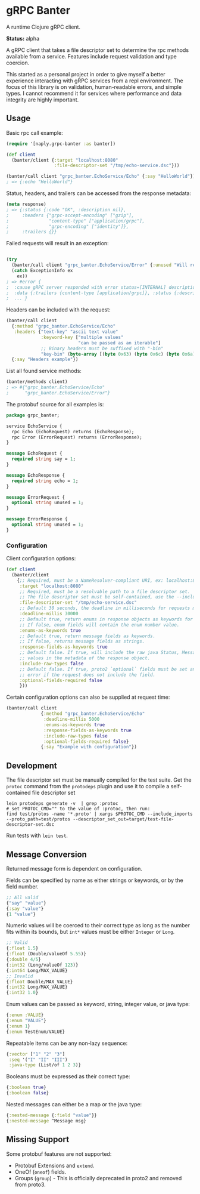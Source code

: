 # gRPC Banter

A runtime Clojure gRPC client.

**Status:** alpha

A gRPC client that takes a file descriptor set to determine the rpc methods available from
a service. Features include request validation and type coercion.

This started as a personal project in order to give myself a better experience interacting with
gRPC services from a repl environment. The focus of this library is on validation, human-readable
errors, and simple types. I cannot recommend it for services where performance and data integrity
are highly important.

## Usage

Basic rpc call example:
```clojure
(require '[naply.grpc-banter :as banter])

(def client
  (banter/client {:target "localhost:8080"
                  :file-descriptor-set "/tmp/echo-service.dsc"}))

(banter/call client "grpc_banter.EchoService/Echo" {:say "HelloWorld"})
; => {:echo "HelloWorld"}
```

Status, headers, and trailers can be accessed from the response metadata:
```clojure
(meta response)
; => {:status {:code "OK", :description nil},
;     :headers {"grpc-accept-encoding" ["gzip"],
;               "content-type" ["application/grpc"],
;               "grpc-encoding" ["identity"]},
;     :trailers {}}
```

Failed requests will result in an exception: 
```clojure

(try
  (banter/call client "grpc_banter.EchoService/Error" {:unused "Will return error"})
  (catch ExceptionInfo ex
    ex))
; => #error {
;  :cause gRPC server responded with error status=[INTERNAL] description=[Error description]
;  :data {:trailers {content-type [application/grpc]}, :status {:description Error description, :code INTERNAL}}
;  ... }
```

Headers can be included with the request:
```clojure
(banter/call client
  {:method "grpc_banter.EchoService/Echo"
   :headers {"text-key" "ascii text value"
             :keyword-key ["multiple values"
                           "can be passed as an iterable"]
             ;; Binary headers must be suffixed with "-bin"
             "key-bin" (byte-array [(byte 0x63) (byte 0x6c) (byte 0x6a)])}}
  {:say "Headers example"})
```

List all found service methods:
```clojure
(banter/methods client)
; => #{"grpc_banter.EchoService/Echo"
;      "grpc_banter.EchoService/Error"}
```

The protobuf source for all examples is:
```protobuf
package grpc_banter;

service EchoService {
  rpc Echo (EchoRequest) returns (EchoResponse);
  rpc Error (ErrorRequest) returns (ErrorResponse);
}

message EchoRequest {
  required string say = 1;
}

message EchoResponse {
  required string echo = 1;
}

message ErrorRequest {
  optional string unused = 1;
}

message ErrorResponse {
  optional string unused = 1;
}
```

### Configuration

Client configuration options:
```clojure
(def client
  (banter/client
    {;; Required, must be a NameResolver-compliant URI, ex: localhost:8080
     :target "localhost:8080"
     ;; Required, must be a resolvable path to a file descriptor set.
     ;; The file descriptor set must be self-contained, use the --include_imports protoc option.
     :file-descriptor-set "/tmp/echo-service.dsc"
     ;; Default 30 seconds, the deadline in milliseconds for requests made to the target.
     :deadline-millis 30000
     ;; Default true, return enums in response objects as keywords for the enum name.
     ;; If false, enum fields will contain the enum number value.  
     :enums-as-keywords true
     ;; Default true, return message fields as keywords.
     ;; If false, returns message fields as strings.
     :response-fields-as-keywords true
     ;; Default false. If true, will include the raw java Status, Message, Headers and Trailers
     ;; values in the metadata of the response object.
     :include-raw-types false
     ;; Default false. If true, proto2 `optional` fields must be set and will throw a validation
     ;; error if the request does not include the field.
     :optional-fields-required false
     }))
```
Certain configuration options can also be supplied at request time:
```clojure
(banter/call client
             {:method "grpc_banter.EchoService/Echo"
              :deadline-millis 5000
              :enums-as-keywords true
              :response-fields-as-keywords true
              :include-raw-types false
              :optional-fields-required false}
             {:say "Example with configuration"})
```

## Development

The file descriptor set must be manually compiled for the test suite. Get the `protoc` command from the `protodeps`
plugin and use it to compile a self-contained file descriptor set

```
lein protodeps generate -v  | grep :protoc
# set PROTOC_CMD="" to the value of :protoc, then run:
find test/protos -name '*.proto' | xargs $PROTOC_CMD --include_imports --proto_path=test/protos --descriptor_set_out=target/test-file-descriptor-set.dsc
```

Run tests with `lein test`.

## Message Conversion

Returned message form is dependent on configuration.

Fields can be specified by name as either strings or keywords, or by the field number.
```clojure
;; All valid
{"say" "value"}
{:say "value"}
{1 "value"}
```

Numeric values will be coerced to their correct type as long as the number fits
within its bounds, but `int*` values must be either `Integer` or `Long`.

```clojure
;; Valid
{:float 1.5}
{:float (Double/valueOf 5.55)}
{:double 4/5}
{:int32 (Long/valueOf 123)}
{:int64 Long/MAX_VALUE}
;; Invalid
{:float Double/MAX_VALUE}
{:int32 Long/MAX_VALUE}
{:int32 1.0}
```

Enum values can be passed as keyword, string, integer value, or java type:
```clojure
{:enum :VALUE}
{:enum "VALUE"}
{:enum 1}
{:enum TestEnum/VALUE}
```

Repeatable items can be any non-lazy sequence:
```clojure
{:vector ["1" "2" "3"]
 :seq '("I" "II" "III")
 :java-type (List/of 1 2 3)}
```

Booleans must be expressed as their correct type:

```clojure
{:boolean true}
{:boolean false}
```

Nested messages can either be a map or the java type:

```clojure
{:nested-message {:field "value"}}
{:nested-message ^Message msg}
```

## Missing Support

Some protobuf features are not supported:
* Protobuf Extensions and `extend`.
* OneOf (`oneof`) fields.
* Groups (`group`) - This is officially deprecated in proto2 and removed from proto3.
